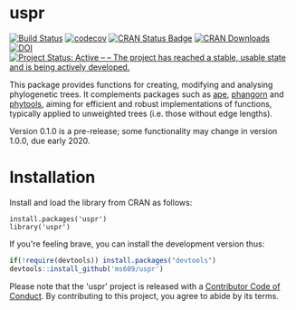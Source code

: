 # uspr

[![Build Status](https://travis-ci.org/ms609/uspr.svg?branch=master)](https://travis-ci.org/ms609/uspr)
[![codecov](https://codecov.io/gh/ms609/uspr/branch/master/graph/badge.svg)](https://codecov.io/gh/ms609/uspr)
[![CRAN Status Badge](http://www.r-pkg.org/badges/version/uspr)](https://cran.r-project.org/package=uspr)
[![CRAN Downloads](http://cranlogs.r-pkg.org/badges/uspr)](https://cran.r-project.org/package=uspr)
[![DOI](https://zenodo.org/badge/DOI/10.5281/zenodo.3522726.svg)](http://doi.org/10.5281/zenodo.3522725)<!--[![Project Status: Inactive – The project has reached a stable, usable state but is no longer being actively developed; support/maintenance will be provided as time allows.](http://www.repostatus.org/badges/latest/inactive.svg)](http://www.repostatus.org/#inactive)
-->
[![Project Status: Active – – The project has reached a stable, usable state and is being actively developed.](http://www.repostatus.org/badges/latest/active.svg)](http://www.repostatus.org/#active)

This package provides functions for creating, modifying and analysing 
phylogenetic trees.  It complements packages such as 
[ape](https://cran.r-project.org/package=ape),
[phangorn](https://cran.r-project.org/package=phangorn) and
[phytools](https://cran.r-project.org/package=phytools),
aiming for efficient and robust implementations of functions, typically
applied to unweighted trees (i.e. those without edge lengths).

Version 0.1.0 is a pre-release; some functionality may change in version 1.0.0,
due early 2020.

# Installation

Install and load the library from CRAN as follows:
```
install.packages('uspr')
library('uspr')
```

If you're feeling brave, you can install the development version thus:
```r
if(!require(devtools)) install.packages("devtools")
devtools::install_github('ms609/uspr')
```

Please note that the 'uspr' project is released with a
[Contributor Code of Conduct](CODE_OF_CONDUCT.md).
By contributing to this project, you agree to abide by its terms.
